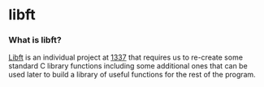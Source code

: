 # libft

### What is libft?
[Libft][1] is an individual project at [1337][1] that requires us to re-create some standard C library functions including some additional ones that can be used later to build a library of useful functions for the rest of the program.

[1]: https://1337.ma

